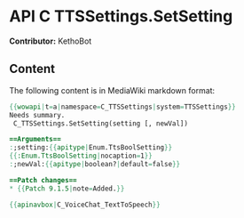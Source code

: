 # API C TTSSettings.SetSetting

**Contributor:** KethoBot

## Content

The following content is in MediaWiki markdown format:

```mediawiki
{{wowapi|t=a|namespace=C_TTSSettings|system=TTSSettings}}
Needs summary.
 C_TTSSettings.SetSetting(setting [, newVal])

==Arguments==
:;setting:{{apitype|Enum.TtsBoolSetting}}
{{:Enum.TtsBoolSetting|nocaption=1}}
:;newVal:{{apitype|boolean?|default=false}}

==Patch changes==
* {{Patch 9.1.5|note=Added.}}

{{apinavbox|C_VoiceChat_TextToSpeech}}
```